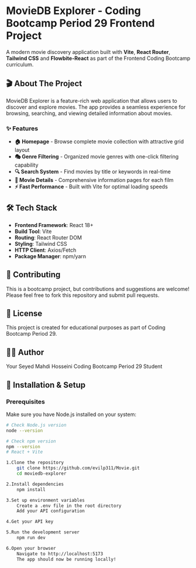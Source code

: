 
# MovieDB Explorer - Coding Bootcamp Period 29 Frontend Project

A modern movie discovery application built with **Vite**, **React Router**, **Tailwind CSS**  and **Flowbite-React** as part of the Frontend Coding Bootcamp curriculum.

## 🎬 About The Project

MovieDB Explorer is a feature-rich web application that allows users to discover and explore movies. The app provides a seamless experience for browsing, searching, and viewing detailed information about movies.

### ✨ Features

- **🏠 Homepage** - Browse complete movie collection with attractive grid layout
- **🎭 Genre Filtering** - Organized movie genres with one-click filtering capability
- **🔍 Search System** - Find movies by title or keywords in real-time
- **📄 Movie Details** - Comprehensive information pages for each film
- **⚡ Fast Performance** - Built with Vite for optimal loading speeds

## 🛠 Tech Stack

- **Frontend Framework**: React 18+
- **Build Tool**: Vite
- **Routing**: React Router DOM
- **Styling**: Tailwind CSS
- **HTTP Client**: Axios/Fetch
- **Package Manager**: npm/yarn


## 🤝 Contributing
This is a bootcamp project, but contributions and suggestions are welcome! Please feel free to fork this repository and submit pull requests.

## 📄 License
This project is created for educational purposes as part of Coding Bootcamp Period 29.

## 👨‍💻 Author
Your Seyed Mahdi Hosseini
Coding Bootcamp Period 29 Student

## 🚀 Installation & Setup

### Prerequisites

Make sure you have Node.js installed on your system:
```bash
# Check Node.js version
node --version

# Check npm version
npm --version
# React + Vite

1.Clone the repository
    git clone https://github.com/evilp311/Movie.git
    cd moviedb-explorer

2.Install dependencies
    npm install

3.Set up environment variables
    Create a .env file in the root directory
    Add your API configuration

4.Get your API key

5.Run the development server
    npm run dev

6.Open your browser
    Navigate to http://localhost:5173
    The app should now be running locally!





